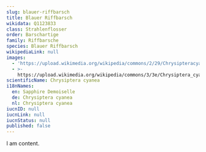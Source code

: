 ```yaml
---
slug: blauer-riffbarsch
title: Blauer Riffbarsch
wikidata: Q1123833
class: Strahlenflosser
order: Barschartige
family: Riffbarsche
species: Blauer Riffbarsch
wikipediaLink: null
images:
  - 'https://upload.wikimedia.org/wikipedia/commons/2/29/Chrysipteracyanea2.JPG'
  - >-
    https://upload.wikimedia.org/wikipedia/commons/3/3e/Chrysiptera_cyanea_macho.JPG
scientificName: Chrysiptera cyanea
i18nNames:
  en: Sapphire Demoiselle
  de: Chrysiptera cyanea
  nl: Chrysiptera cyanea
iucnID: null
iucnLink: null
iucnStatus: null
published: false
---
```


I am content.
